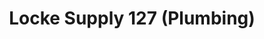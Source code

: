 ---
title: "Locke Supply 127 (Plumbing)"
url: /tulsa/locke-supply-127-plumbing/
shop: Eisenwaren
---